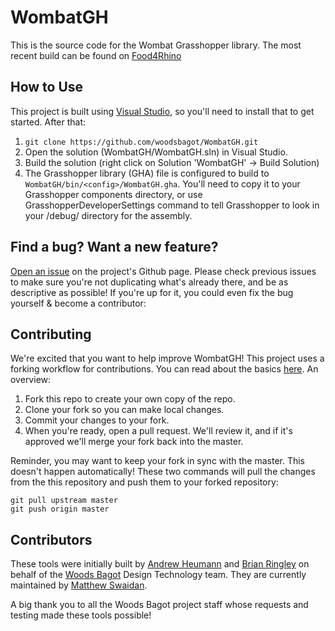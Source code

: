# WombatGH #

This is the source code for the Wombat Grasshopper library. The most recent build can be found on [Food4Rhino](https://www.food4rhino.com/app/wombatgh)

## How to Use ##

This project is built using [Visual Studio](https://visualstudio.microsoft.com/), so you'll need to install that to get started. After that:
1. `git clone https://github.com/woodsbagot/WombatGH.git `
2. Open the solution (WombatGH/WombatGH.sln) in Visual Studio.
3. Build the solution (right click on Solution 'WombatGH' -> Build Solution)
4. The Grasshopper library (GHA) file is configured to build to `WombatGH/bin/<config>/WombatGH.gha`. You'll need to copy it to your Grasshopper components directory, or use GrasshopperDeveloperSettings command to tell Grasshopper to look in your /debug/ directory for the assembly.

## Find a bug? Want a new feature?
[Open an issue](https://github.com/woodsbagot/WombatGH/issues/new/choose) on the project's Github page. Please check previous issues to make sure you're not duplicating what's already there, and be as descriptive as possible! If you're up for it, you could even fix the bug yourself & become a contributor:

## Contributing ##

We're excited that you want to help improve WombatGH! This project uses a forking workflow for contributions. You can read about the basics [here](https://guides.github.com/activities/forking/). An overview:
1. Fork this repo to create your own copy of the repo.
2. Clone your fork so you can make local changes.
3. Commit your changes to your fork.
4. When you're ready, open a pull request. We'll review it, and if it's approved we'll merge your fork back into the master.

Reminder, you may want to keep your fork in sync with the master. This doesn't happen automatically! These two commands will pull the changes from the this repository and push them to your forked repository:
```
git pull upstream master
git push origin master
```

## Contributors ##

These tools were initially built by [Andrew Heumann](https://github.com/AndrewHeumann) and [Brian Ringley](https://github.com/bringley) on behalf of the [Woods Bagot](http://www.woodsbagot.com) Design Technology team. They are currently maintained by [Matthew Swaidan](https://github.com/mswaidan).

A big thank you to all the Woods Bagot project staff whose requests and testing made these tools possible!
	

